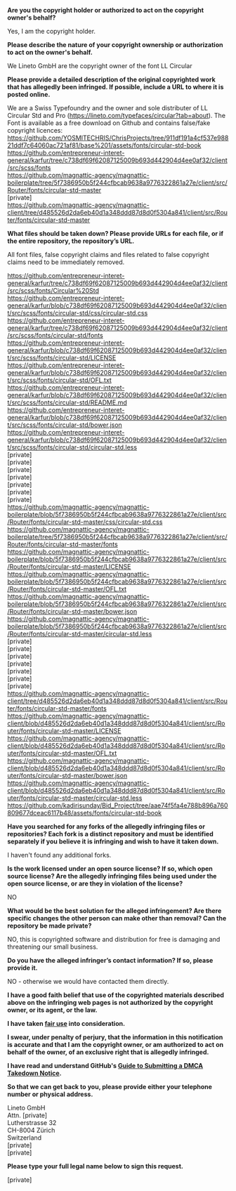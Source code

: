 **Are you the copyright holder or authorized to act on the copyright owner's behalf?**

Yes, I am the copyright holder.

**Please describe the nature of your copyright ownership or authorization to act on the owner's behalf.**

We Lineto GmbH are the copyright owner of the font LL Circular

**Please provide a detailed description of the original copyrighted work that has allegedly been infringed. If possible, include a URL to where it is posted online.**

We are a Swiss Typefoundry and the owner and sole distributer of LL Circular Std and Pro (https://lineto.com/typefaces/circular?tab=about).
The Font is available as a free download on Github and contains false/fake copyright licences:
https://github.com/YOSMITECHRIS/ChrisProjects/tree/911df191a4cf537e98821ddf7c64060ac721af81/base%201/assets/fonts/circular-std-book  
https://github.com/entrepreneur-interet-general/karfur/tree/c738df69f62087125009b693d442904d4ee0af32/client/src/scss/fonts  
https://github.com/magnattic-agency/magnattic-boilerplate/tree/5f7386950b5f244cfbcab9638a9776322861a27e/client/src/Router/fonts/circular-std-master  
[private]  
https://github.com/magnattic-agency/magnattic-client/tree/d485526d2da6eb40d1a348ddd87d8d0f5304a841/client/src/Router/fonts/circular-std-master  

**What files should be taken down? Please provide URLs for each file, or if the entire repository, the repository’s URL.**

All font files, false copyright claims and files related to false copyright claims need to be immediately removed.

https://github.com/entrepreneur-interet-general/karfur/tree/c738df69f62087125009b693d442904d4ee0af32/client/src/scss/fonts/Circular%20Std  
https://github.com/entrepreneur-interet-general/karfur/blob/c738df69f62087125009b693d442904d4ee0af32/client/src/scss/fonts/circular-std/css/circular-std.css  
https://github.com/entrepreneur-interet-general/karfur/tree/c738df69f62087125009b693d442904d4ee0af32/client/src/scss/fonts/circular-std/fonts  
https://github.com/entrepreneur-interet-general/karfur/blob/c738df69f62087125009b693d442904d4ee0af32/client/src/scss/fonts/circular-std/LICENSE  
https://github.com/entrepreneur-interet-general/karfur/blob/c738df69f62087125009b693d442904d4ee0af32/client/src/scss/fonts/circular-std/OFL.txt  
https://github.com/entrepreneur-interet-general/karfur/blob/c738df69f62087125009b693d442904d4ee0af32/client/src/scss/fonts/circular-std/README.md  
https://github.com/entrepreneur-interet-general/karfur/blob/c738df69f62087125009b693d442904d4ee0af32/client/src/scss/fonts/circular-std/bower.json  
https://github.com/entrepreneur-interet-general/karfur/blob/c738df69f62087125009b693d442904d4ee0af32/client/src/scss/fonts/circular-std/circular-std.less  
[private]   
[private]  
[private]  
[private]  
[private]  
[private]  
[private]  
https://github.com/magnattic-agency/magnattic-boilerplate/blob/5f7386950b5f244cfbcab9638a9776322861a27e/client/src/Router/fonts/circular-std-master/css/circular-std.css  
https://github.com/magnattic-agency/magnattic-boilerplate/tree/5f7386950b5f244cfbcab9638a9776322861a27e/client/src/Router/fonts/circular-std-master/fonts  
https://github.com/magnattic-agency/magnattic-boilerplate/blob/5f7386950b5f244cfbcab9638a9776322861a27e/client/src/Router/fonts/circular-std-master/LICENSE  
https://github.com/magnattic-agency/magnattic-boilerplate/blob/5f7386950b5f244cfbcab9638a9776322861a27e/client/src/Router/fonts/circular-std-master/OFL.txt  
https://github.com/magnattic-agency/magnattic-boilerplate/blob/5f7386950b5f244cfbcab9638a9776322861a27e/client/src/Router/fonts/circular-std-master/bower.json  
https://github.com/magnattic-agency/magnattic-boilerplate/blob/5f7386950b5f244cfbcab9638a9776322861a27e/client/src/Router/fonts/circular-std-master/circular-std.less  
[private]  
[private]  
[private]  
[private]  
[private]  
[private]  
[private]  
https://github.com/magnattic-agency/magnattic-client/tree/d485526d2da6eb40d1a348ddd87d8d0f5304a841/client/src/Router/fonts/circular-std-master/fonts  
https://github.com/magnattic-agency/magnattic-client/blob/d485526d2da6eb40d1a348ddd87d8d0f5304a841/client/src/Router/fonts/circular-std-master/LICENSE  
https://github.com/magnattic-agency/magnattic-client/blob/d485526d2da6eb40d1a348ddd87d8d0f5304a841/client/src/Router/fonts/circular-std-master/OFL.txt  
https://github.com/magnattic-agency/magnattic-client/blob/d485526d2da6eb40d1a348ddd87d8d0f5304a841/client/src/Router/fonts/circular-std-master/bower.json  
https://github.com/magnattic-agency/magnattic-client/blob/d485526d2da6eb40d1a348ddd87d8d0f5304a841/client/src/Router/fonts/circular-std-master/circular-std.less  
https://github.com/kadirisunday/Bid_Project/tree/aae74f5fa4e788b896a760809677dceac6117b48/assets/fonts/circular-std-book

**Have you searched for any forks of the allegedly infringing files or repositories? Each fork is a distinct repository and must be identified separately if you believe it is infringing and wish to have it taken down.**

I haven't found any additional forks.

**Is the work licensed under an open source license? If so, which open source license? Are the allegedly infringing files being used under the open source license, or are they in violation of the license?**

NO

**What would be the best solution for the alleged infringement? Are there specific changes the other person can make other than removal? Can the repository be made private?**

NO, this is copyrighted software and distribution for free is damaging and threatening our small business.

**Do you have the alleged infringer’s contact information? If so, please provide it.**

NO - otherwise we would have contacted them directly.

**I have a good faith belief that use of the copyrighted materials described above on the infringing web pages is not authorized by the copyright owner, or its agent, or the law.**

**I have taken <a href="https://www.lumendatabase.org/topics/22">fair use</a> into consideration.**

**I swear, under penalty of perjury, that the information in this notification is accurate and that I am the copyright owner, or am authorized to act on behalf of the owner, of an exclusive right that is allegedly infringed.**

**I have read and understand GitHub's <a href="https://help.github.com/articles/guide-to-submitting-a-dmca-takedown-notice/">Guide to Submitting a DMCA Takedown Notice</a>.**

**So that we can get back to you, please provide either your telephone number or physical address.**

Lineto GmbH  
Attn. [private]  
Lutherstrasse 32  
CH-8004 Zürich  
Switzerland  
[private]  
[private]

**Please type your full legal name below to sign this request.**

[private]
